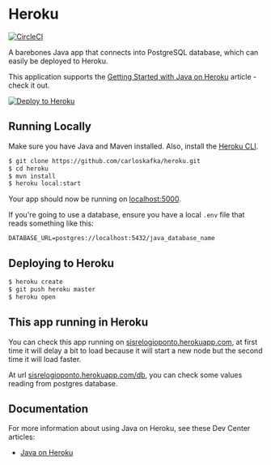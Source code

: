 # Heroku

[![CircleCI](https://circleci.com/gh/heroku/java-getting-started.svg?style=svg)](https://circleci.com/gh/heroku/java-getting-started)

A barebones Java app that connects into PostgreSQL database, which can easily be deployed to Heroku.

This application supports the [Getting Started with Java on Heroku](https://devcenter.heroku.com/articles/getting-started-with-java) article - check it out.

[![Deploy to Heroku](https://www.herokucdn.com/deploy/button.png)](https://heroku.com/deploy)

## Running Locally

Make sure you have Java and Maven installed.  Also, install the [Heroku CLI](https://cli.heroku.com/).

```sh
$ git clone https://github.com/carloskafka/heroku.git
$ cd heroku
$ mvn install
$ heroku local:start
```

Your app should now be running on [localhost:5000](http://localhost:5000/).

If you're going to use a database, ensure you have a local `.env` file that reads something like this:

```
DATABASE_URL=postgres://localhost:5432/java_database_name
```

## Deploying to Heroku

```sh
$ heroku create
$ git push heroku master
$ heroku open
```

## This app running in Heroku

You can check this app running on [sisrelogioponto.herokuapp.com](https://sisrelogioponto.herokuapp.com), at first time it will delay a bit to load because it will start a new node but the second time it will load faster.

At url [sisrelogioponto.herokuapp.com/db](https://sisrelogioponto.herokuapp.com/db), you can check some values reading from postgres database.

## Documentation

For more information about using Java on Heroku, see these Dev Center articles:

- [Java on Heroku](https://devcenter.heroku.com/categories/java)
